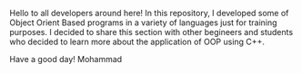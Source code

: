 Hello to all developers around here!
In this repository, I developed some of Object Orient Based programs in a variety of languages just for training purposes. I decided to share this section with other begineers and students who decided to learn more about 
the application of OOP using C++.

Have a good day!
Mohammad
